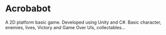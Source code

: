 # Acrobabot
A 2D platform basic game. Developed using Unity and C#. Basic character, enemies, lives, Victory and Game Over UIs, collectables...
